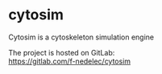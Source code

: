 # cytosim
Cytosim is a cytoskeleton simulation engine

The project is hosted on GitLab:  
https://gitlab.com/f-nedelec/cytosim
